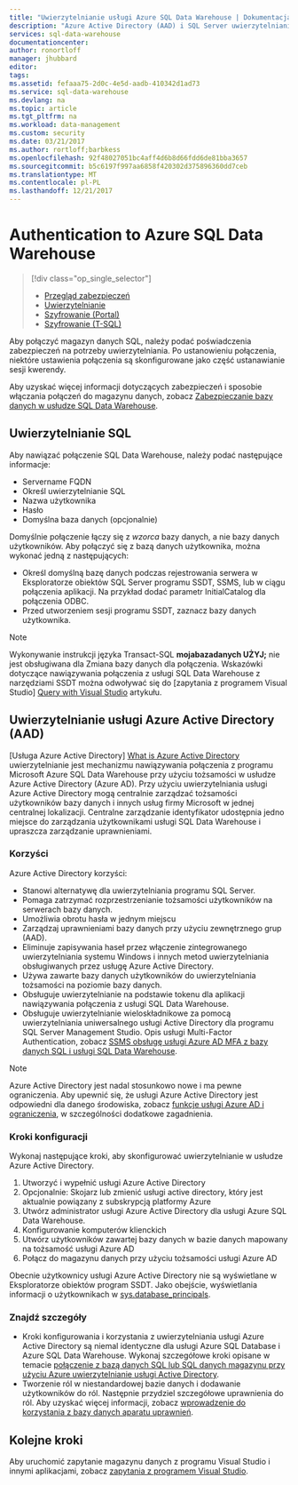 ```yaml
---
title: "Uwierzytelnianie usługi Azure SQL Data Warehouse | Dokumentacja firmy Microsoft"
description: "Azure Active Directory (AAD) i SQL Server uwierzytelniania usługi Azure SQL Data Warehouse."
services: sql-data-warehouse
documentationcenter: 
author: ronortloff
manager: jhubbard
editor: 
tags: 
ms.assetid: fefaaa75-2d0c-4e5d-aadb-410342d1ad73
ms.service: sql-data-warehouse
ms.devlang: na
ms.topic: article
ms.tgt_pltfrm: na
ms.workload: data-management
ms.custom: security
ms.date: 03/21/2017
ms.author: rortloff;barbkess
ms.openlocfilehash: 92f48027051bc4aff4d6b8d66fdd6de81bba3657
ms.sourcegitcommit: b5c6197f997aa6858f420302d375896360dd7ceb
ms.translationtype: MT
ms.contentlocale: pl-PL
ms.lasthandoff: 12/21/2017
---
```

# <a name="authentication-to-azure-sql-data-warehouse"></a>Authentication to Azure SQL Data Warehouse
> [!div class="op_single_selector"]
> * [Przegląd zabezpieczeń](sql-data-warehouse-overview-manage-security.md)
> * [Uwierzytelnianie](sql-data-warehouse-authentication.md)
> * [Szyfrowanie (Portal)](sql-data-warehouse-encryption-tde.md)
> * [Szyfrowanie (T-SQL)](sql-data-warehouse-encryption-tde-tsql.md)
> 
> 

Aby połączyć magazyn danych SQL, należy podać poświadczenia zabezpieczeń na potrzeby uwierzytelniania. Po ustanowieniu połączenia, niektóre ustawienia połączenia są skonfigurowane jako część ustanawianie sesji kwerendy.  

Aby uzyskać więcej informacji dotyczących zabezpieczeń i sposobie włączania połączeń do magazynu danych, zobacz [Zabezpieczanie bazy danych w usłudze SQL Data Warehouse][Secure a database in SQL Data Warehouse].

## <a name="sql-authentication"></a>Uwierzytelnianie SQL
Aby nawiązać połączenie SQL Data Warehouse, należy podać następujące informacje:

* Servername FQDN
* Określ uwierzytelnianie SQL
* Nazwa użytkownika
* Hasło
* Domyślna baza danych (opcjonalnie)

Domyślnie połączenie łączy się z *wzorca* bazy danych, a nie bazy danych użytkowników. Aby połączyć się z bazą danych użytkownika, można wykonać jedną z następujących:

* Określ domyślną bazę danych podczas rejestrowania serwera w Eksploratorze obiektów SQL Server programu SSDT, SSMS, lub w ciągu połączenia aplikacji. Na przykład dodać parametr InitialCatalog dla połączenia ODBC.
* Przed utworzeniem sesji programu SSDT, zaznacz bazy danych użytkownika.

> [!NOTE]
> Wykonywanie instrukcji języka Transact-SQL **mojabazadanych UŻYJ;** nie jest obsługiwana dla Zmiana bazy danych dla połączenia. Wskazówki dotyczące nawiązywania połączenia z usługi SQL Data Warehouse z narzędziami SSDT można odwoływać się do [zapytania z programem Visual Studio] [ Query with Visual Studio] artykułu.
> 
> 

## <a name="azure-active-directory-aad-authentication"></a>Uwierzytelnianie usługi Azure Active Directory (AAD)
[Usługa Azure Active Directory] [ What is Azure Active Directory] uwierzytelnianie jest mechanizmu nawiązywania połączenia z programu Microsoft Azure SQL Data Warehouse przy użyciu tożsamości w usłudze Azure Active Directory (Azure AD). Przy użyciu uwierzytelniania usługi Azure Active Directory mogą centralnie zarządzać tożsamości użytkowników bazy danych i innych usług firmy Microsoft w jednej centralnej lokalizacji. Centralne zarządzanie identyfikator udostępnia jedno miejsce do zarządzania użytkownikami usługi SQL Data Warehouse i upraszcza zarządzanie uprawnieniami. 

### <a name="benefits"></a>Korzyści
Azure Active Directory korzyści:

* Stanowi alternatywę dla uwierzytelniania programu SQL Server.
* Pomaga zatrzymać rozprzestrzenianie tożsamości użytkowników na serwerach bazy danych.
* Umożliwia obrotu hasła w jednym miejscu
* Zarządzaj uprawnieniami bazy danych przy użyciu zewnętrznego grup (AAD).
* Eliminuje zapisywania haseł przez włączenie zintegrowanego uwierzytelniania systemu Windows i innych metod uwierzytelniania obsługiwanych przez usługę Azure Active Directory.
* Używa zawarte bazy danych użytkowników do uwierzytelniania tożsamości na poziomie bazy danych.
* Obsługuje uwierzytelnianie na podstawie tokenu dla aplikacji nawiązywania połączenia z usługi SQL Data Warehouse.
* Obsługuje uwierzytelnianie wieloskładnikowe za pomocą uwierzytelniania uniwersalnego usługi Active Directory dla programu SQL Server Management Studio. Opis usługi Multi-Factor Authentication, zobacz [SSMS obsługę usługi Azure AD MFA z bazy danych SQL i usługi SQL Data Warehouse](../sql-database/sql-database-ssms-mfa-authentication.md).

> [!NOTE]
> Azure Active Directory jest nadal stosunkowo nowe i ma pewne ograniczenia. Aby upewnić się, że usługi Azure Active Directory jest odpowiedni dla danego środowiska, zobacz [funkcje usługi Azure AD i ograniczenia][Azure AD features and limitations], w szczególności dodatkowe zagadnienia.
> 
> 

### <a name="configuration-steps"></a>Kroki konfiguracji
Wykonaj następujące kroki, aby skonfigurować uwierzytelnianie w usłudze Azure Active Directory.

1. Utworzyć i wypełnić usługi Azure Active Directory
2. Opcjonalnie: Skojarz lub zmienić usługi active directory, który jest aktualnie powiązany z subskrypcją platformy Azure
3. Utwórz administrator usługi Azure Active Directory dla usługi Azure SQL Data Warehouse.
4. Konfigurowanie komputerów klienckich
5. Utwórz użytkowników zawartej bazy danych w bazie danych mapowany na tożsamość usługi Azure AD
6. Połącz do magazynu danych przy użyciu tożsamości usługi Azure AD

Obecnie użytkownicy usługi Azure Active Directory nie są wyświetlane w Eksploratorze obiektów program SSDT. Jako obejście, wyświetlania informacji o użytkownikach w [sys.database_principals](https://msdn.microsoft.com/library/ms187328.aspx).

### <a name="find-the-details"></a>Znajdź szczegóły
* Kroki konfigurowania i korzystania z uwierzytelniania usługi Azure Active Directory są niemal identyczne dla usługi Azure SQL Database i Azure SQL Data Warehouse. Wykonaj szczegółowe kroki opisane w temacie [połączenie z bazą danych SQL lub SQL danych magazynu przy użyciu Azure uwierzytelnianie usługi Active Directory](../sql-database/sql-database-aad-authentication.md).
* Tworzenie ról w niestandardowej bazie danych i dodawanie użytkowników do ról. Następnie przydziel szczegółowe uprawnienia do ról. Aby uzyskać więcej informacji, zobacz [wprowadzenie do korzystania z bazy danych aparatu uprawnień](https://msdn.microsoft.com/library/mt667986.aspx).

## <a name="next-steps"></a>Kolejne kroki
Aby uruchomić zapytanie magazynu danych z programu Visual Studio i innymi aplikacjami, zobacz [zapytania z programem Visual Studio][Query with Visual Studio].

<!-- Article references -->
[Secure a database in SQL Data Warehouse]: ./sql-data-warehouse-overview-manage-security.md
[Query with Visual Studio]: ./sql-data-warehouse-query-visual-studio.md
[What is Azure Active Directory]: ../active-directory/active-directory-whatis.md
[Azure AD features and limitations]: ../sql-database/sql-database-aad-authentication.md#azure-ad-features-and-limitations
